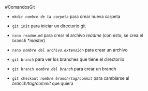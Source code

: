 #ComandosGit
- <code>mkdir *nombre de la carpeta*</code>
para crear nueva carpeta

- <code>git init</code>
para iniciar un directorio git

- <code>nano readme.md</code>
para crear el archivo *readme* (con esto, se crea el branch **master*)

- <code>nano *nombre del archivo.extensión*</code>
para crear un archivo

- <code>git branch</code>
para ver los branches que tiene el directoriio

- <code>git branch *nombre del branch*</code>
para crear un branch

- <code>git checkout *nombre branch/tag/commit*</code>
para cambiarse al *branch/tag/commit* que quiera
